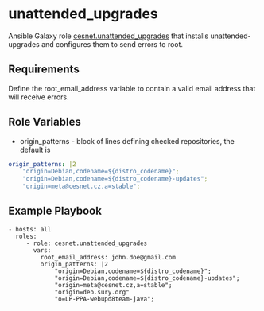 unattended_upgrades
======================

Ansible Galaxy role [cesnet.unattended_upgrades](https://galaxy.ansible.com/cesnet/igtf_cas) that installs unattended-upgrades and configures them to send
errors to root.

Requirements
------------

Define the root_email_address variable to contain a valid email address
that will receive errors.

Role Variables
--------------

- origin_patterns - block of lines defining checked repositories, the default is
```yaml
origin_patterns: |2
    "origin=Debian,codename=${distro_codename}";
    "origin=Debian,codename=${distro_codename}-updates";
    "origin=meta@cesnet.cz,a=stable";

```


Example Playbook
----------------

    - hosts: all
      roles:
         - role: cesnet.unattended_upgrades
           vars:
             root_email_address: john.doe@gmail.com
             origin_patterns: |2
                 "origin=Debian,codename=${distro_codename}";
                 "origin=Debian,codename=${distro_codename}-updates";
                 "origin=meta@cesnet.cz,a=stable";
                 "origin=deb.sury.org"
                 "o=LP-PPA-webupd8team-java";
